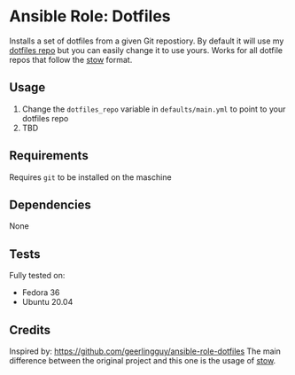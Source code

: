 # Ansible Role: Dotfiles

Installs a set of dotfiles from a given Git repostiory. By default it will use my [dotfiles repo][dotfiles] but you can easily change it to use yours.
Works for all dotfile repos that follow the [stow][stow] format.

## Usage

1. Change the `dotfiles_repo` variable in `defaults/main.yml` to point to your dotfiles repo
2. TBD

## Requirements

Requires `git` to be installed on the maschine

## Dependencies

None

## Tests

Fully tested on:

* Fedora 36
* Ubuntu 20.04

## Credits

Inspired by: https://github.com/geerlingguy/ansible-role-dotfiles
The main difference between the original project and this one is the usage of [stow][stow].

[stow]: https://www.gnu.org/software/stow/
[dotfiles]: https://github.com/mariuskimmina/.dotfiles
